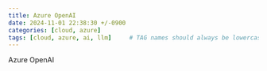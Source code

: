 ```yaml
---
title: Azure OpenAI
date: 2024-11-01 22:38:30 +/-0900
categories: [cloud, azure]
tags: [cloud, azure, ai, llm]     # TAG names should always be lowercase
---
```



Azure OpenAI
